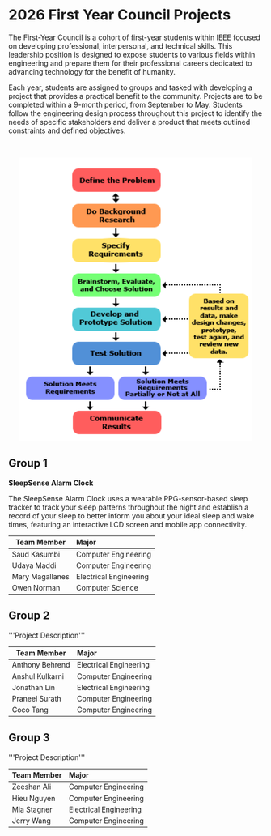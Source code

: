 # 2026 First Year Council Projects
The First-Year Council is a cohort of first-year students within IEEE focused on developing professional, interpersonal, and technical skills. This leadership position is designed to expose students to various fields within engineering and prepare them for their professional careers dedicated to advancing technology for the benefit of humanity. 

Each year, students are assigned to groups and tasked with developing a project that provides a practical benefit to the community. Projects are to be completed within a 9-month period, from September to May. Students follow the engineering design process throughout this project to identify the needs of specific stakeholders and deliver a product that meets outlined constraints and defined objectives. 

<br>

<p align="center">
  <img src="Setup Guides\Images\Engineering Design Process.png">
</p>


## Group 1

<b>SleepSense Alarm Clock</b>

The SleepSense Alarm Clock uses a wearable PPG-sensor-based sleep tracker to track your sleep patterns throughout the night and establish a record of your sleep to better inform you about your ideal sleep and wake times, featuring an interactive LCD screen and mobile app connectivity.

| Team Member           |  Major         
| --------------------- |:-------------| 
| Saud Kasumbi          | Computer Engineering
| Udaya Maddi           | Computer Engineering
| Mary Magallanes       | Electrical Engineering
| Owen Norman           | Computer Science

## Group 2

'''Project Description'''

| Team Member           |  Major         
| --------------------- |:-------------| 
| Anthony Behrend       | Electrical Engineering
| Anshul Kulkarni       | Computer Engineering
| Jonathan Lin          | Electrical Engineering
| Praneel Surath        | Computer Engineering
| Coco Tang             | Computer Engineering


## Group 3

'''Project Description'''

| Team Member           |  Major         
| --------------------- |:-------------| 
| Zeeshan Ali           | Computer Engineering
| Hieu Nguyen           | Computer Engineering
| Mia Stagner           | Electrical Engineering
| Jerry Wang            | Computer Engineering

